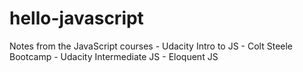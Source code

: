 # hello-javascript

Notes from the JavaScript courses
	- Udacity Intro to JS
	- Colt Steele Bootcamp
	- Udacity Intermediate JS
	- Eloquent JS
